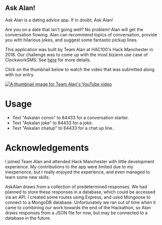 ## Ask Alan!

Ask Alan is a dating advice app. If in doubt, Ask Alan!

Are you on a date that isn't going well? No problem! Alan will get the conversation flowing. Alan can recommend topics of conversation, provide you with hilarious jokes, and suggest some fantastic pickup lines.

This application was built by Team Alan at HAC100's Hack Manchester in 2018. Our challenge was to come up with the most bizarre use case of ClockworkSMS. See [here](https://www.clockworksms.com/blog/hack-manchester-2018/ "Read about the challenge on the ClockworkSMS website") for more details. 

Click on the thumbnail below to watch the video that was submitted along with our entry.

[![A thumbnail image for Team Alan's YouTube video](http://img.youtube.com/vi/gPFa4vGKGjk/0.jpg)](http://www.youtube.com/watch?v=gPFa4vGKGjk "Watch Team Alan's competition entry video on YouTube")

# Usage

* Text "Askalan convo" to 84433 for a conversation starter.
* Text "Askalan joke" to 84433 for a joke.
* Text "Askalan chatup" to 84433 for a chat up line.

# Acknowledgements

I joined Team Alan and attended Hack Manchester with little development experience. My contributions to the app were limited due to my inexperience, but I really enjoyed the experience, and even managed to learn some new skills. 

AskAlan draws from a collection of predetermined responses. We had planned to store these responses in a database, which could be accessed via an API. I created some routes using Express, and used Mongoose to connect to a MongoDB database. Unfortunately we ran out of time when it came to combining our work towards the end of the Hackathon, so Alan draws responses from a JSON file for now, but may be connected to a database in the future.






